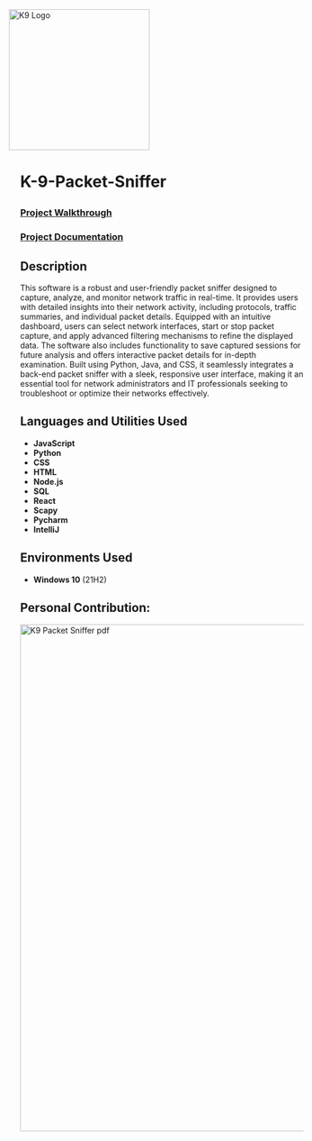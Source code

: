 

<img src="https://github.com/user-attachments/assets/4d9fff8b-4caa-4cde-81ef-ef587c24ea95" alt="K9 Logo" width="250" style="margin-left: -20px;">


<h1>

  K-9-Packet-Sniffer     


</h1>


 ### [Project Walkthrough](https://drive.google.com/file/d/1Cs7fr3yHBhuHSaADkqvDeAPCq8rt4sFS/view?usp=sharing)
  ### [Project Documentation](https://drive.google.com/file/d/14ypuzSIN7EM_9Ra9f3fohY6UMxS9ZB-b/view?usp=sharing)

<h2>Description</h2>
This software is a robust and user-friendly packet sniffer designed to capture, analyze, and monitor network traffic in real-time. It provides users with detailed insights into their network activity, including protocols, traffic summaries, and individual packet details. Equipped with an intuitive dashboard, users can select network interfaces, start or stop packet capture, and apply advanced filtering mechanisms to refine the displayed data. The software also includes functionality to save captured sessions for future analysis and offers interactive packet details for in-depth examination. Built using Python, Java, and CSS, it seamlessly integrates a back-end packet sniffer with a sleek, responsive user interface, making it an essential tool for network administrators and IT professionals seeking to troubleshoot or optimize their networks effectively.

<br />


<h2>Languages and Utilities Used</h2>

- <b>JavaScript</b> 
- <b>Python</b>
- <b>CSS</b> 
- <b>HTML</b>
- <b>Node.js</b> 
- <b>SQL</b>
- <b>React</b>
- <b>Scapy</b> 
- <b>Pycharm</b>
- <b>IntelliJ</b> 

<h2>Environments Used </h2>

- <b>Windows 10</b> (21H2)

<h2>Personal Contribution:</h2>




<img src="https://github.com/user-attachments/assets/8d7f20ab-fb90-4a80-b2f1-b9f4a4043c6a" alt="K9 Packet Sniffer pdf" width="900">



<!--
 ```diff
- text in red
+ text in green
! text in orange
# text in gray
@@ text in purple (and bold)@@
```
--!>
